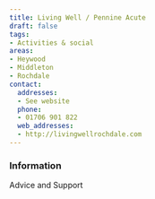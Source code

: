 ```yaml
---
title: Living Well / Pennine Acute
draft: false
tags:
- Activities & social
areas:
- Heywood
- Middleton
- Rochdale
contact:
  addresses:
  - See website
  phone:
  - 01706 901 822
  web_addresses:
  - http://livingwellrochdale.com
---
```


### Information
Advice and Support

